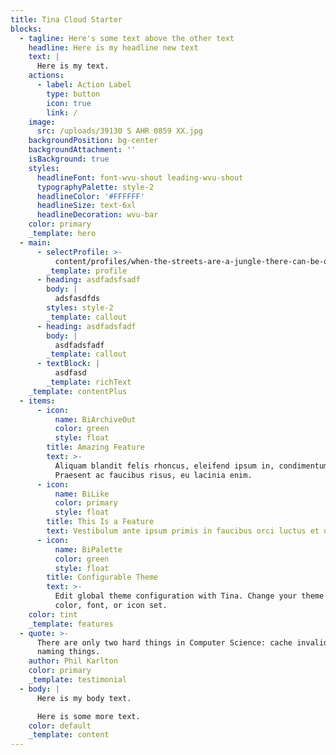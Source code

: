 ```yaml
---
title: Tina Cloud Starter
blocks:
  - tagline: Here's some text above the other text
    headline: Here is my headline new text
    text: |
      Here is my text.
    actions:
      - label: Action Label
        type: button
        icon: true
        link: /
    image:
      src: /uploads/39130 S AHR 0859 XX.jpg
    backgroundPosition: bg-center
    backgroundAttachment: ''
    isBackground: true
    styles:
      headlineFont: font-wvu-shout leading-wvu-shout
      typographyPalette: style-2
      headlineColor: '#FFFFFF'
      headlineSize: text-6xl
      headlineDecoration: wvu-bar
    color: primary
    _template: hero
  - main:
      - selectProfile: >-
          content/profiles/when-the-streets-are-a-jungle-there-can-be-only-one-king.md
        _template: profile
      - heading: asdfadsfsadf
        body: |
          adsfasdfds
        styles: style-2
        _template: callout
      - heading: asdfadsfadf
        body: |
          asdfadsfadf
        _template: callout
      - textBlock: |
          asdfasd
        _template: richText
    _template: contentPlus
  - items:
      - icon:
          name: BiArchiveOut
          color: green
          style: float
        title: Amazing Feature
        text: >-
          Aliquam blandit felis rhoncus, eleifend ipsum in, condimentum nibh.
          Praesent ac faucibus risus, eu lacinia enim.
      - icon:
          name: BiLike
          color: primary
          style: float
        title: This Is a Feature
        text: Vestibulum ante ipsum primis in faucibus orci luctus et ultrices.
      - icon:
          name: BiPalette
          color: green
          style: float
        title: Configurable Theme
        text: >-
          Edit global theme configuration with Tina. Change your theme's primary
          color, font, or icon set.
    color: tint
    _template: features
  - quote: >-
      There are only two hard things in Computer Science: cache invalidation and
      naming things.
    author: Phil Karlton
    color: primary
    _template: testimonial
  - body: |
      Here is my body text.

      Here is some more text.
    color: default
    _template: content
---
```








































































































































































